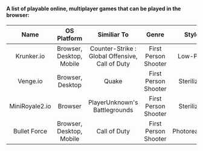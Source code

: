 #### A list of playable online, multiplayer games that can be played in the browser:

| Name | OS Platform | Similiar To | Genre | Style | Browser Link | Company | Engine |
| :-: | :-: | :-: | :-: | :-: | :-: | :-: | :-: |
| Krunker.io | Browser, Desktop, Mobile | Counter-Strike : Global Offensive,<br>Call of Duty | First Person Shooter | Low-Poly | [Krunker.io](https://krunker.io/) | Yendis Entertainment | Unity |
| Venge.io | Browser, Desktop | Quake | First Person Shooter | Sterilized | [Venge.io](https://venge.io/) | Indie | PlayCanvas |
| MiniRoyale2.io | Browser | PlayerUnknown's Battlegrounds | First Person Shooter | Sterilized | [MiniRoyale2.io](https://miniroyale2.io/) | Indie | PlayCanvas |
| Bullet Force | Browser, Desktop, Mobile | Call of Duty | First Person Shooter | Photorealistic | [Bullet Force](https://www.crazygames.com/game/bullet-force-multiplayer) | BlayzeGames | Unity |
